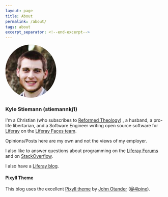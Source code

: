 ```yaml
---
layout: page
title: About
permalink: /about/
tags: about
excerpt_separator: <!--end-excerpt-->
---
```


<img alt="Kyle" src="/images/kyle.png" style="width: 160px; height: auto; border-radius: 50%;" />

### Kyle Stiemann (stiemannkj1)

<!--end-excerpt-->

I'm a Christian (who subscribes to [Reformed
Theology](http://www.ligonier.org/learn/series/what_is_reformed_theology/)) , a
husband, a pro-life libertarian, and a Software Engineer writing open source
software for [Liferay](https://www.liferay.com/) on the [Liferay Faces
team](https://www.liferay.com/web/neil.griffin/blog/-/blogs/liferay-faces-project-news-july-2014).

Opinions/Posts here are my own and not the views of my employer.

I also like to answer questions about programming on the [Liferay
Forums](https://www.liferay.com/web/guest/community/forums/-/message_boards/recent-posts?_19_groupThreadsUserId=20690719)
and on
[StackOverflow](http://stackoverflow.com/users/2880970/stiemannkj1?tab=answers).

I also have a [Liferay blog](https://www.liferay.com/web/kyle.stiemann/blog).

#### Pixyll Theme

This blog uses the excellent [Pixyll
theme](https://github.com/johnotander/pixyll) by [John
Otander](http://johnotander.com) ([@4lpine](https://twitter.com/4lpine)).

